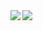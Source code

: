 <a href="https://github.com/anuraghazra/github-readme-stats">
  <img align="left" src="https://github-readme-stats.vercel.app/api?username=carvalhudo&count_private=true&show_icons=true&include_all_commits=true&hide_title=true&line_height=40" />
</a>
<a href="https://github.com/anuraghazra/github-readme-stats">
  <img align="left" src="https://github-readme-stats.vercel.app/api/top-langs/?username=carvalhudo&layout=compat&hide_title=true" />
</a>

